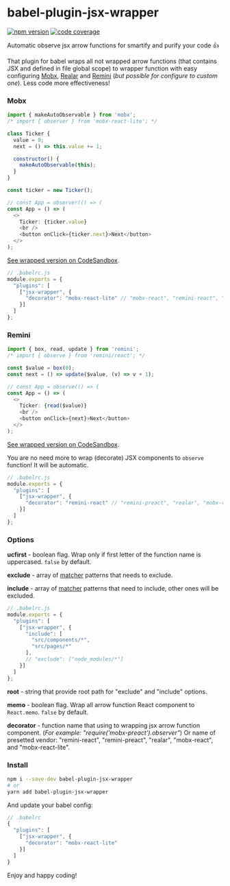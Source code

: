 # babel-plugin-jsx-wrapper

[![npm version](https://img.shields.io/npm/v/babel-plugin-jsx-wrapper?style=flat-square)](https://www.npmjs.com/package/babel-plugin-jsx-wrapper) [![code coverage](https://img.shields.io/coveralls/github/betula/babel-plugin-jsx-wrapper?style=flat-square)](https://coveralls.io/github/betula/babel-plugin-jsx-wrapper)

Automatic observe jsx arrow functions for smartify and purify your code :+1:

That plugin for babel wraps all not wrapped arrow functions (that contains JSX and defined in file global scope) to wrapper function with easy configuring [Mobx](https://github.com/mobxjs/mobx), [Realar](https://github.com/betula/realar) and [Remini](https://github.com/betula/remini) (_but possible for configure to custom one_). Less code more effectiveness!

### Mobx

```javascript
import { makeAutoObservable } from 'mobx';
/* import { observer } from 'mobx-react-lite'; */

class Ticker {
  value = 0;
  next = () => this.value += 1;

  constructor() {
    makeAutoObservable(this);
  }
}

const ticker = new Ticker();

// const App = observer(() => (
const App = () => (
  <>
    Ticker: {ticker.value}
    <br />
    <button onClick={ticker.next}>Next</button>
  </>
);
```

[See wrapped version on CodeSandbox](https://codesandbox.io/s/babel-plugin-jsx-wrapper-mobx-example-q7en9).

```javascript
// .babelrc.js
module.exports = {
  "plugins": [
    ["jsx-wrapper", {
      "decorator": "mobx-react-lite" // "mobx-react", "remini-react", "remini-preact", "realar", or some custom
    }]
  ]
};
```


### Remini

```javascript
import { box, read, update } from 'remini';
/* import { observe } from 'remini/react'; */

const $value = box(0);
const next = () => update($value, (v) => v + 1);

// const App = observe(() => {
const App = () => (
  <>
    Ticker: {read($value)}
    <br />
    <button onClick={next}>Next</button>
  </>
);
```

[See wrapped version on CodeSandbox](https://codesandbox.io/s/remini-automatic-jsx-observe-example-nxqdqr?file=/src/App.tsx).

You are no need more to wrap (decorate) JSX components to `observe` function! It will be automatic.

```javascript
// .babelrc.js
module.exports = {
  "plugins": [
    ["jsx-wrapper", {
      "decorator": "remini-react" // "remini-preact", "realar", "mobx-react", "mobx-react-lite", or some custom
    }]
  ]
};
```

### Options

**ucfirst** - boolean flag. Wrap only if first letter of the function name is uppercased. `false` by default.

**exclude** - array of [matcher](https://www.npmjs.com/package/matcher) patterns that needs to exclude.

**include** - array of [matcher](https://www.npmjs.com/package/matcher) patterns that need to include, other ones will be excluded.

```javascript
// .babelrc.js
module.exports = {
  "plugins": [
    ["jsx-wrapper", {
      "include": [
        "src/components/*",
        "src/pages/*"
      ],
      // "exclude": ["node_modules/*"]
    }]
  ]
};
```

**root** - string that provide root path for "exclude" and "include" options.

**memo** - boolean flag. Wrap all arrow function React component to `React.memo`. `false` by default.

**decorator** - function name that using to wrapping jsx arrow function component. (_For example: "require('mobx-preact').observer"_) Or name of presetted vendor: "remini-react", "remini-preact", "realar", "mobx-react", and "mobx-react-lite".


### Install

```bash
npm i --save-dev babel-plugin-jsx-wrapper
# or
yarn add babel-plugin-jsx-wrapper
```

And update your babel config:

```javascript
// .babelrc
{
  "plugins": [
    ["jsx-wrapper", {
      "decorator": "mobx-react-lite"
    }]
  ]
}
```

Enjoy and happy coding!
